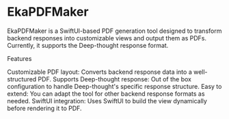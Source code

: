 # EkaPDFMaker

EkaPDFMaker is a SwiftUI-based PDF generation tool designed to transform backend responses into customizable views and output them as PDFs. Currently, it supports the Deep-thought response format.

Features

Customizable PDF layout: Converts backend response data into a well-structured PDF.
Supports Deep-thought response: Out of the box configuration to handle Deep-thought's specific response structure.
Easy to extend: You can adapt the tool for other backend response formats as needed.
SwiftUI integration: Uses SwiftUI to build the view dynamically before rendering it to PDF.
